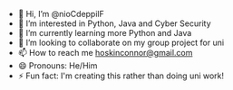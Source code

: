 - 👋 Hi, I’m @nioCdeppilF
- 👀 I’m interested in Python, Java and Cyber Security
- 🌱 I’m currently learning more Python and Java
- 💞️ I’m looking to collaborate on my group project for uni
- 📫 How to reach me hoskinconnor@gmail.com
- 😄 Pronouns: He/Him
- ⚡ Fun fact: I'm creating this rather than doing uni work!

<!---
nioCdeppilF/nioCdeppilF is a ✨ special ✨ repository because its `README.md` (this file) appears on your GitHub profile.
You can click the Preview link to take a look at your changes.
--->
